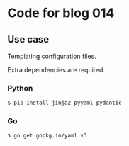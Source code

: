 # Code for blog 014

## Use case
Templating configuration files.

Extra dependencies are required.

### Python
```Bash
$ pip install jinja2 pyyaml pydantic
```

### Go
```bash
$ go get gopkg.in/yaml.v3
```
